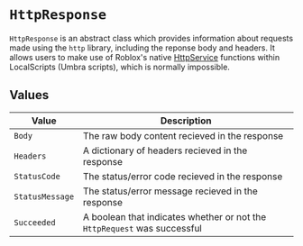 # `HttpResponse`

`HttpResponse` is an abstract class which provides information about requests made using the `http` library, including the reponse body and headers. It allows users to make use of Roblox's native <a href="https://developer.roblox.com/en-us/api-reference/class/HttpService" target="_blank">HttpService</a> functions within LocalScripts (Umbra scripts), which is normally impossible.

## Values

|Value|Description|
|---|---|
|`Body`|The raw body content recieved in the response|
|`Headers`|A dictionary of headers recieved in the response|
|`StatusCode`|The status/error code recieved in the response|
|`StatusMessage`|The status/error message recieved in the response|
|`Succeeded`|A boolean that indicates whether or not the `HttpRequest` was successful|